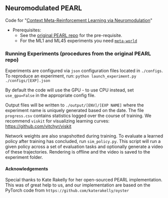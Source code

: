 ## Neuromodulated PEARL

Code for "[Context Meta-Reinforcement Learning via Neuromodulation](https://arxiv.org/abs/2111.00134)"

- Prerequisites:
    - See the [original PEARL repo](https://github.com/katerakelly/oyster) for the pre-requisite.
    - For the ML1 and ML45 experiments you need [`meta-world`](https://github.com/rlworkgroup/metaworld)

### Running Experiments (procedures from the original PEARL repo)

Experiments are configured via `json` configuration files located in `./configs`. To reproduce an experiment, run:
`python launch_experiment.py ./configs/[EXP].json`

By default the code will use the GPU - to use CPU instead, set `use_gpu=False` in the appropriate config file.

Output files will be written to `./output/[ENV]/[EXP NAME]` where the experiment name is uniquely generated based on the date.
The file `progress.csv` contains statistics logged over the course of training.
We recommend `viskit` for visualizing learning curves: https://github.com/vitchyr/viskit

Network weights are also snapshotted during training.
To evaluate a learned policy after training has concluded, run `sim_policy.py`.
This script will run a given policy across a set of evaluation tasks and optionally generate a video of these trajectories.
Rendering is offline and the video is saved to the experiment folder.

#### Acknowledgements

Special thanks to Kate Rakelly
for her open-sourced PEARL implementation.
This was of great help to us, and our 
implementation are based on the PyTorch code from `https://github.com/katerakelly/oyster`
